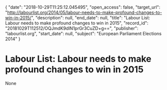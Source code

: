 {
  "date": "2018-10-29T11:25:12.045495", 
  "open_access": false, 
  "target_url": "http://labourlist.org/2014/05/labour-needs-to-make-profound-changes-to-win-in-2015/", 
  "description": null, 
  "end_date": null, 
  "title": "Labour List: Labour needs to make profound changes to win in 2015", 
  "record_id": "20181029T112512/OQJmdK9dlN1prGr3CuZD+g==", 
  "publisher": "labourlist.org", 
  "start_date": null, 
  "subject": "European Parliament Elections 2014"
}

# Labour List: Labour needs to make profound changes to win in 2015

None